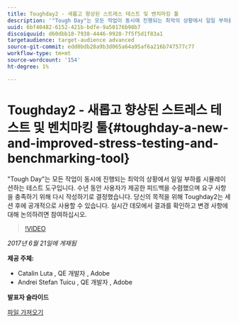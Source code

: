 ```yaml
---
title: Toughday2 - 새롭고 향상된 스트레스 테스트 및 벤치마킹 툴
description: '"Tough Day"는 모든 작업이 동시에 진행되는 최악의 상황에서 일일 부하를 시뮬레이션하는 테스트 도구입니다. 수년 동안 사용자가 제공한 피드백을 수렴했으며 요구 사항을 충족하기 위해 다시 작성하기로 결정했습니다.'
uuid: 6bf40482-6152-421b-bdfe-9a50176b98b7
discoiquuid: d60dbb18-7938-4446-9928-7f5f5d1f83a1
targetaudience: target-audience advanced
source-git-commit: edd0bdb28a9b3d065a64a95af6a216b747577c77
workflow-type: tm+mt
source-wordcount: '154'
ht-degree: 1%

---
```


# Toughday2 - 새롭고 향상된 스트레스 테스트 및 벤치마킹 툴{#toughday-a-new-and-improved-stress-testing-and-benchmarking-tool}

&quot;Tough Day&quot;는 모든 작업이 동시에 진행되는 최악의 상황에서 일일 부하를 시뮬레이션하는 테스트 도구입니다. 수년 동안 사용자가 제공한 피드백을 수렴했으며 요구 사항을 충족하기 위해 다시 작성하기로 결정했습니다. 당신의 목적을 위해 Toughday2는 세션 후에 공개적으로 사용할 수 있습니다. 실시간 데모에서 결과를 확인하고 변경 사항에 대해 논의하려면 참여하십시오.

>[!VIDEO](https://video.tv.adobe.com/v/18935/?quality=9)

*2017년 6월 21일에 게재됨*

**제공 주체:**

* Catalin Luta , QE 개발자 , Adobe
* Andrei Stefan Tuicu , QE 개발자 , Adobe

**발표자 슬라이드**

[파일 가져오기](assets/aem-gems-toughday2.pdf)
<!--
[Get back to the Overview](https://helpx.adobe.com/experience-manager/kt/eseminars/gems/aem-index.html)
-->
